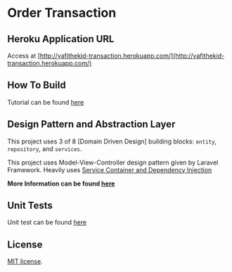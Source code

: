 # Order Transaction

## Heroku Application URL

Access at [http://yafithekid-transaction.herokuapp.com/](http://yafithekid-transaction.herokuapp.com/)

## How To Build

Tutorial can be found [here](https://github.com/yafithekid/order-transaction/wiki/How-To-Build)

## Design Pattern and Abstraction Layer

This project uses 3 of 8 [Domain Driven Design] building blocks: `entity`, `repository`, and `services`.

This project uses Model-View-Controller design pattern given by Laravel Framework. Heavily uses [Service Container and Dependency Injection](https://laravel.com/docs/5.2/container) 

**More Information can be found [here](https://github.com/yafithekid/order-transaction/wiki/Abstraction-Layer)**

## Unit Tests

Unit test can be found [here](https://github.com/yafithekid/order-transaction/tree/master/tests)

## License

[MIT license](http://opensource.org/licenses/MIT).
